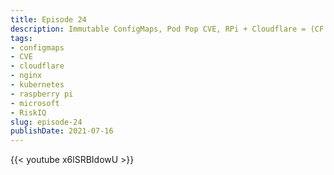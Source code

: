 ```yaml
---
title: Episode 24 
description: Immutable ConfigMaps, Pod Pop CVE, RPi + Cloudflare = (CF Website)
tags:
- configmaps
- CVE
- cloudflare
- nginx
- kubernetes
- raspberry pi
- microsoft
- RiskIQ
slug: episode-24
publishDate: 2021-07-16
---
```

{{< youtube x6lSRBIdowU >}}
